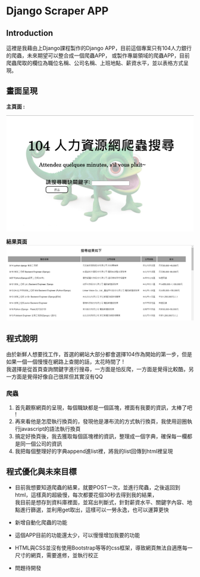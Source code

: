 # Django Scraper APP

## Introduction
這裡是我藉由上Django課程製作的Django APP，目前這個專案只有104人力銀行的爬蟲，未來期望可以整合成一個爬蟲APP，
或製作專屬領域的爬蟲APP，目前爬蟲爬取的欄位為職位名稱、公司名稱、上班地點、薪資水平，並以表格方式呈現。

## 畫面呈現
**主頁面 :**  

![](https://github.com/DarrenLUCreate/DarreNC/blob/master/Img/django_index.png)  

**結果頁面**
![](https://github.com/DarrenLUCreate/DarreNC/blob/master/Img/django_result.png)

## 程式說明
由於新鮮人想要找工作，首選的網站大部分都會選擇104作為開始的第一步，但是如果一個一個慢慢在網路上查閱的話，太花時間了 !  
我選擇是從首頁查詢關鍵字進行搜尋，一方面是怕反爬，一方面是覺得比較酷，另一方面是覺得好像自己很屌但其實沒有QQ  

### 爬蟲  
1. 首先觀察網頁的呈現，每個職缺都是一個區塊，裡面有我要的資訊，太棒了吧 !
2. 再來看他是怎麼執行換頁的，發現他是瀑布流的方式執行換頁，我使用迴圈執行javascript的語法執行換頁
3. 搞定好換頁後，我去獲取每個區塊裡的資訊，整理成一個字典，確保每一欄都是同一個公司的資訊
4. 我把每個整理好的字典append進list裡，將我的list回傳到html裡呈現

## 程式優化與未來目標
* 目前我想要知道爬蟲的結果，就要POST一次，並進行爬蟲，之後返回到html，這樣真的超級慢，每次都要花個30秒去得到我的結果，    
我目前是想存到資料庫裡面，並寫出判斷式，針對薪資水平、關鍵字內容、地點進行篩選，並利用get取出，這樣可以一勞永逸，也可以運算更快  

* 新增自動化爬蟲的功能
* 這個APP目前的功能還太少，可以慢慢增加我要的功能  
* HTML與CSS並沒有使用Bootstrap等等的css框架，導致網頁無法自適應每一尺寸的網頁，需要進修，並執行校正
* 問題待開發
